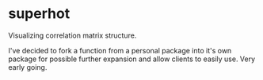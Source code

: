 # superhot
Visualizing correlation matrix structure.

I've decided to fork a function from a personal package into it's own package for possible further expansion and allow clients to easily use. Very early going.

